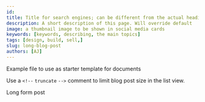 ```yaml
---
id: 
title: Title for search engines; can be different from the actual heading
description: A short description of this page. Will override default
image: a thumbnail image to be shown in social media cards
keywords: [keywords, describing, the main topics]
tags: [design, build, sell,]
slug: long-blog-post
authors: [AJ]
---
```



Example file to use as starter template for documents

Use a `<!--` `truncate` `-->` comment to limit blog post size in the list view.

<!--truncate-->
Long form post